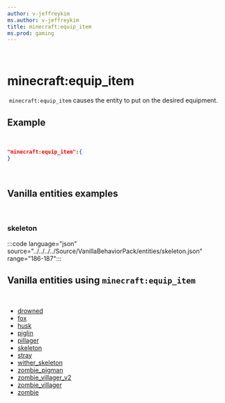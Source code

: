 ```yaml
---
author: v-jeffreykim
ms.author: v-jeffreykim
title: minecraft:equip_item
ms.prod: gaming
---
```

​
# minecraft:equip_item
​
`minecraft:equip_item` causes the entity to put on the desired equipment.
​
## Example
​
```json
"minecraft:equip_item":{
}
```
​
## Vanilla entities examples
​
### skeleton

:::code language="json" source="../../../../Source/VanillaBehaviorPack/entities/skeleton.json" range="186-187":::
​
## Vanilla entities using `minecraft:equip_item`
​
- [drowned](../../../../Source/VanillaBehaviorPack_Snippets/entities/drowned.md)
- [fox](../../../../Source/VanillaBehaviorPack_Snippets/entities/fox.md)
- [husk](../../../../Source/VanillaBehaviorPack_Snippets/entities/husk.md)
- [piglin](../../../../Source/VanillaBehaviorPack_Snippets/entities/piglin.md)
- [pillager](../../../../Source/VanillaBehaviorPack_Snippets/entities/pillager.md)
- [skeleton](../../../../Source/VanillaBehaviorPack_Snippets/entities/skeleton.md)
- [stray](../../../../Source/VanillaBehaviorPack_Snippets/entities/stray.md)
- [wither_skeleton](../../../../Source/VanillaBehaviorPack_Snippets/entities/wither_skeleton.md)
- [zombie_pigman](../../../../Source/VanillaBehaviorPack_Snippets/entities/zombie_pigman.md)
- [zombie_villager_v2](../../../../Source/VanillaBehaviorPack_Snippets/entities/zombie_villager_v2.md)
- [zombie_villager](../../../../Source/VanillaBehaviorPack_Snippets/entities/zombie_villager.md)
- [zombie](../../../../Source/VanillaBehaviorPack_Snippets/entities/zombie.md)